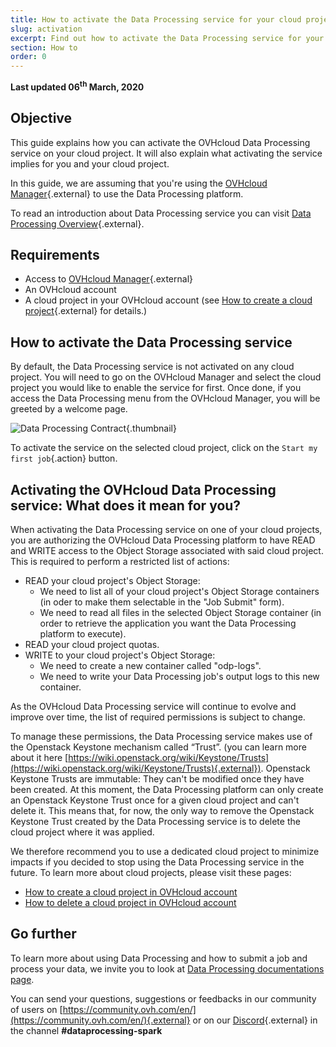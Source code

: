 ```yaml
---
title: How to activate the Data Processing service for your cloud project
slug: activation
excerpt: Find out how to activate the Data Processing service for your cloud project and what are its implications 
section: How to
order: 0
---
```


**Last updated 06<sup>th</sup> March, 2020**

## Objective

This guide explains how you can activate the OVHcloud Data Processing service on your cloud project. It will also explain what activating the service implies for you and your cloud project. 

In this guide, we are assuming that you're using the [OVHcloud Manager](https://ca.ovh.com/auth/?action=gotomanager&from=https://www.ovh.com/world/&ovhSubsidiary=we){.external} to use the Data Processing platform. 

To read an introduction about Data Processing service you can visit [Data Processing Overview](../overview){.external}.

## Requirements 
- Access to [OVHcloud Manager](https://ca.ovh.com/auth/?action=gotomanager&from=https://www.ovh.com/world/&ovhSubsidiary=we){.external}
- An OVHcloud account 
- A cloud project in your OVHcloud account (see [How to create a cloud project](../../public-cloud/create_a_public_cloud_project/){.external} for details.)

## How to activate the Data Processing service

By default, the Data Processing service is not activated on any cloud project. You will need to go on the OVHcloud Manager and select the cloud project you would like to enable the service for first. Once done, if you access the Data Processing menu from the OVHcloud Manager, you will be greeted by a welcome page.

![Data Processing Contract](images/welcome.png){.thumbnail}

To activate the service on the selected cloud project, click on the `Start my first job`{.action} button.

## Activating the OVHcloud Data Processing service: What does it mean for you?

When activating the Data Processing service on one of your cloud projects, you are authorizing the OVHcloud Data Processing platform to have READ and WRITE access to the Object Storage associated with said cloud project. This is required to  perform a restricted list of actions:

- READ your cloud project's Object Storage:
    - We need to list all of your cloud project's Object Storage containers (in oder to make them selectable in the "Job Submit" form).
    - We need to read all files in the selected Object Storage container (in order to retrieve the application you want the Data Processing platform to execute).
- READ your cloud project quotas.
- WRITE to your cloud project's Object Storage:
    - We need to create a new container called "odp-logs".
    - We need to write your Data Processing job's output logs to this new container.

As the OVHcloud Data Processing service will continue to evolve and improve over time, the list of required permissions is subject to change.

To manage these permissions, the Data Processing service makes use of the Openstack Keystone mechanism called “Trust”. (you can learn more about it here [https://wiki.openstack.org/wiki/Keystone/Trusts](https://wiki.openstack.org/wiki/Keystone/Trusts){.external}).
Openstack Keystone Trusts are immutable: They can't be modified once they have been created. 
At this moment, the Data Processing platform can only create an Openstack Keystone Trust once for a given cloud project and can't delete it.
This means that, for now, the only way to remove the Openstack Keystone Trust created by the Data Processing service is to delete the cloud project where it was applied.

We therefore recommend you to use a dedicated cloud project to minimize impacts if you decided to stop using the Data Processing service in the future.
To learn more about cloud projects, please visit these pages: 

- [How to create a cloud project in OVHcloud account](../../public-cloud/create_a_public_cloud_project/)
- [How to delete a cloud project in OVHcloud account](../../public-cloud/delete_a_project/)

## Go further

To learn more about using Data Processing and how to submit a job and process your data, we invite you to look at [Data Processing documentations page](../).

You can send your questions, suggestions or feedbacks in our community of users on [https://community.ovh.com/en/](https://community.ovh.com/en/){.external} or on our [Discord](https://discord.gg/VVvZg8NCQM){.external} in the channel **#dataprocessing-spark**
